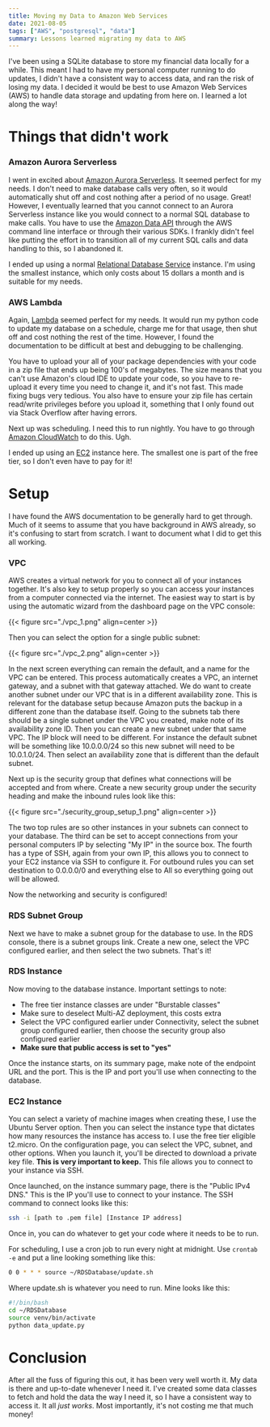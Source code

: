 ```yaml
---
title: Moving my Data to Amazon Web Services
date: 2021-08-05
tags: ["AWS", "postgresql", "data"]
summary: Lessons learned migrating my data to AWS
---
```


I've been using a SQLite database to store my financial data locally for a while. This meant I had to have my personal computer running to do updates, I didn't have a consistent way to access data, and ran the risk of losing my data. I decided it would be best to use Amazon Web Services (AWS) to handle data storage and updating from here on. I learned a lot along the way!

# Things that didn't work

### Amazon Aurora Serverless

I went in excited about [Amazon Aurora Serverless](https://aws.amazon.com/rds/aurora/serverless/). It seemed perfect for my needs. I don't need to make database calls very often, so it would automatically shut off and cost nothing after a period of no usage. Great! However, I eventually learned that you cannot connect to an Aurora Serverless instance like you would connect to a normal SQL database to make calls. You have to use the [Amazon Data API](https://docs.aws.amazon.com/AmazonRDS/latest/AuroraUserGuide/data-api.html) through the AWS command line interface or through their various SDKs. I frankly didn't feel like putting the effort in to transition all of my current SQL calls and data handling to this, so I abandoned it.

I ended up using a normal [Relational Database Service](https://aws.amazon.com/rds/) instance. I'm using the smallest instance, which only costs about 15 dollars a month and is suitable for my needs.

### AWS Lambda

Again, [Lambda](https://aws.amazon.com/lambda/) seemed perfect for my needs. It would run my python code to update my database on a schedule, charge me for that usage, then shut off and cost nothing the rest of the time. However, I found the documentation to be difficult at best and debugging to be challenging.

You have to upload your all of your package dependencies with your code in a zip file that ends up being 100's of megabytes. The size means that you can't use Amazon's cloud IDE to update your code, so you have to re-upload it every time you need to change it, and it's not fast. This made fixing bugs very tedious. You also have to ensure your zip file has certain read/write privileges before you upload it, something that I only found out via Stack Overflow after having errors.

Next up was scheduling. I need this to run nightly. You have to go through [Amazon CloudWatch](https://docs.aws.amazon.com/AmazonCloudWatch/latest/events/RunLambdaSchedule.html) to do this. Ugh.

I ended up using an [EC2](https://aws.amazon.com/ec2/) instance here. The smallest one is part of the free tier, so I don't even have to pay for it! 

# Setup

I have found the AWS documentation to be generally hard to get through. Much of it seems to assume that you have background in AWS already, so it's confusing to start from scratch. I want to document what I did to get this all working.

### VPC

AWS creates a virtual network for you to connect all of your instances together. It's also key to setup properly so you can access your instances from a computer connected via the internet. The easiest way to start is by using the automatic wizard from the dashboard page on the VPC console:

{{< figure src="./vpc_1.png" align=center >}}

Then you can select the option for a single public subnet:

{{< figure src="./vpc_2.png" align=center >}}

In the next screen everything can remain the default, and a name for the VPC can be entered. This process automatically creates a VPC, an internet gateway, and a subnet with that gateway attached. We do want to create another subnet under our VPC that is in a different availability zone. This is relevant for the database setup because Amazon puts the backup in a different zone than the database itself. Going to the subnets tab there should be a single subnet under the VPC you created, make note of its availability zone ID. Then you can create a new subnet under that same VPC. The IP block will need to be different. For instance the default subnet will be something like 10.0.0.0/24 so this new subnet will need to be 10.0.1.0/24. Then select an availability zone that is different than the default subnet.

Next up is the security group that defines what connections will be accepted and from where. Create a new security group under the security heading and make the inbound rules look like this:

{{< figure src="./security_group_setup_1.png" align=center >}}

The two top rules are so other instances in your subnets can connect to your database. The third can be set to accept connections from your personal computers IP by selecting "My IP" in the source box. The fourth has a type of SSH, again from your own IP, this allows you to connect to your EC2 instance via SSH to configure it. For outbound rules you can set destination to 0.0.0.0/0 and everything else to All so everything going out will be allowed.

Now the networking and security is configured!

### RDS Subnet Group

Next we have to make a subnet group for the database to use. In the RDS console, there is a subnet groups link. Create a new one, select the VPC configured earlier, and then select the two subnets. That's it!

### RDS Instance

Now moving to the database instance. Important settings to note:
- The free tier instance classes are under "Burstable classes"
- Make sure to deselect Multi-AZ deployment, this costs extra
- Select the VPC configured earlier under Connectivity, select the subnet group configured earlier, then choose the security group also configured earlier
- **Make sure that public access is set to "yes"**

Once the instance starts, on its summary page, make note of the endpoint URL and the port. This is the IP and port you'll use when connecting to the database.

### EC2 Instance

You can select a variety of machine images when creating these, I use the Ubuntu Server option. Then you can select the instance type that dictates how many resources the instance has access to. I use the free tier eligible t2.micro. On the configuration page, you can select the VPC, subnet, and other options. When you launch it, you'll be directed to download a private key file. **This is very important to keep.** This file allows you to connect to your instance via SSH.

Once launched, on the instance summary page, there is the "Public IPv4 DNS." This is the IP you'll use to connect to your instance. The SSH command to connect looks like this:
```bash
ssh -i [path to .pem file] [Instance IP address]
```

Once in, you can do whatever to get your code where it needs to be to run.

For scheduling, I use a cron job to run every night at midnight. Use `crontab -e` and put a line looking something like this:

```bash
0 0 * * * source ~/RDSDatabase/update.sh
```  
Where update.sh is whatever you need to run. Mine looks like this:

```bash
#!/bin/bash
cd ~/RDSDatabase
source venv/bin/activate
python data_update.py
```  

# Conclusion

After all the fuss of figuring this out, it has been very well worth it. My data is there and up-to-date whenever I need it. I've created some data classes to fetch and hold the data the way I need it, so I have a consistent way to access it. It all *just works*. Most importantly, it's not costing me that much money!